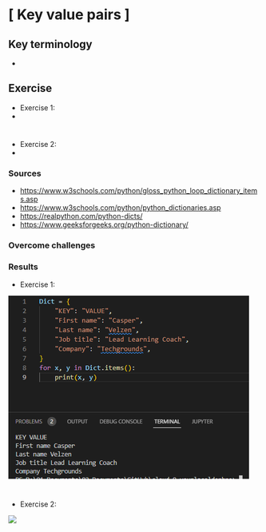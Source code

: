# [ Key value pairs ]


## Key terminology
- 

## Exercise
- Exercise 1:
- 

#
- Exercise 2:
- 



### Sources
- https://www.w3schools.com/python/gloss_python_loop_dictionary_items.asp
- https://www.w3schools.com/python/python_dictionaries.asp
- https://realpython.com/python-dicts/
- https://www.geeksforgeeks.org/python-dictionary/

### Overcome challenges


### Results

- Exercise 1:

![](./../../../00_includes/PRG08_screenshot_exercise_01.png)

#
- Exercise 2:

![](./../../../00_includes)

